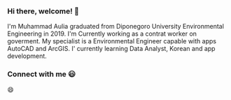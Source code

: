 ### Hi there, welcome! 👋
I'm Muhammad Aulia graduated from Diponegoro University Environmental Engineering in 2019. I'm Currently working as a contrat worker on goverment. My specialist is a Environmental Engineer capable with apps AutoCAD and ArcGIS. I' currently learning Data Analyst, Korean and app development.

### Connect with me :smiley:
😄
<a href="https://www.linkedin.com/in/muhammadaulia07">
</a>

<br/><br/>
